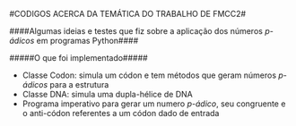 #CODIGOS ACERCA DA TEMÁTICA DO TRABALHO DE FMCC2#

####Algumas ideias e testes que fiz sobre a aplicação dos números _p-ádicos_ em programas Python####

#####O que foi implementado#####

- Classe Codon: simula um códon e tem métodos que geram números _p-ádicos_ para a estrutura
- Classe DNA: simula uma dupla-hélice de DNA
- Programa imperativo para gerar um numero _p-ádico_, seu congruente e o anti-códon referentes a um códon dado de entrada

